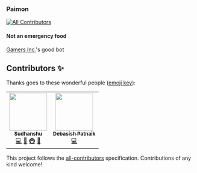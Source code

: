 ### Paimon

<!-- ALL-CONTRIBUTORS-BADGE:START - Do not remove or modify this section -->
[![All Contributors](https://img.shields.io/badge/all_contributors-2-orange.svg?style=flat-square)](#contributors-)
<!-- ALL-CONTRIBUTORS-BADGE:END -->

#### Not an emergency food

[Gamers Inc.](https://discord.gg/79m2GcFMNp)'s good bot

## Contributors ✨

Thanks goes to these wonderful people ([emoji key](https://allcontributors.org/docs/en/emoji-key)):

<!-- ALL-CONTRIBUTORS-LIST:START - Do not remove or modify this section -->
<!-- prettier-ignore-start -->
<!-- markdownlint-disable -->
<table>
  <tr>
    <td align="center"><a href="https://github.com/tsuki42"><img src="https://avatars.githubusercontent.com/u/22864071?v=4?s=100" width="100px;" alt=""/><br /><sub><b>Sudhanshu</b></sub></a><br /><a href="https://github.com/paimon-io/discord-bot-paimon/commits?author=tsuki42" title="Code">💻</a> <a href="#ideas-tsuki42" title="Ideas, Planning, & Feedback">🤔</a> <a href="#infra-tsuki42" title="Infrastructure (Hosting, Build-Tools, etc)">🚇</a> <a href="#maintenance-tsuki42" title="Maintenance">🚧</a></td>
    <td align="center"><a href="https://github.com/debasish-patnaik"><img src="https://avatars.githubusercontent.com/u/33277793?v=4?s=100" width="100px;" alt=""/><br /><sub><b>Debasish Patnaik</b></sub></a><br /><a href="https://github.com/paimon-io/discord-bot-paimon/commits?author=debasish-patnaik" title="Code">💻</a></td>
  </tr>
</table>

<!-- markdownlint-restore -->
<!-- prettier-ignore-end -->

<!-- ALL-CONTRIBUTORS-LIST:END -->

This project follows the [all-contributors](https://github.com/all-contributors/all-contributors) specification. Contributions of any kind welcome!
